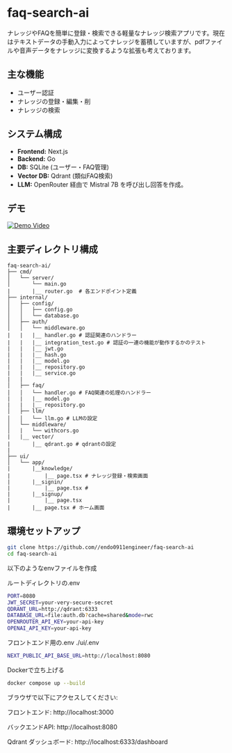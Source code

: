 # faq-search-ai

ナレッジやFAQを簡単に登録・検索できる軽量なナレッジ検索アプリです。現在はテキストデータの手動入力によってナレッジを蓄積していますが、pdfファイルや音声データをナレッジに変換するような拡張も考えております。

## 主な機能
- ユーザー認証
- ナレッジの登録・編集・削
- ナレッジの検索

## システム構成
- **Frontend:** Next.js
- **Backend:** Go 
- **DB:** SQLite (ユーザー・FAQ管理)
- **Vector DB:** Qdrant (類似FAQ検索)
- **LLM:** OpenRouter 経由で Mistral 7B を呼び出し回答を作成。

## デモ
[![Demo Video](https://img.youtube.com/vi/17-H9nIBfpU/hqdefault.jpg)](https://www.youtube.com/watch?v=17-H9nIBfpU)

## 主要ディレクトリ構成
```text
faq-search-ai/
├── cmd/
│   └── server/           
│       └── main.go
|       |__ router.go  # 各エンドポイント定義
├── internal/
│   ├── config/             
│   │   ├── config.go
│   │   └── database.go
│   ├── auth/            
│   │   └── middleware.go
|   |   |__ handler.go # 認証関連のハンドラー
|   |   |__ integration_test.go # 認証の一連の機能が動作するかのテスト 
|   |   |__ jwt.go
|   |   |__ hash.go
|   |   |__ model.go
|   |   |__ repository.go
|   |   |__ service.go
|   |  
│   ├── faq/      
│   │   └── handler.go # FAQ関連の処理のハンドラー
|   |   |__ model.go
|   |   |__ repository.go
│   ├── llm/            
│   │   └── llm.go # LLMの設定
│   └── middleware/           
│   |   └── withcors.go
|   |__ vector/
|       |__ qdrant.go # qdrantの設定
|
├── ui/                   
│   └── app/
|       |__knowledge/
|           |__ page.tsx # ナレッジ登録・検索画面
|       |__signin/
|           |__ page.tsx # 
|       |__signup/
|           |__ page.tsx
|       |__ page.tsx # ホーム画面
```

## 環境セットアップ
``` bash
git clone https://github.com//endo0911engineer/faq-search-ai
cd faq-search-ai
```
以下のようなenvファイルを作成

ルートディレクトリの.env
``` bash
PORT=8080
JWT_SECRET=your-very-secure-secret
QDRANT_URL=http://qdrant:6333
DATABASE_URL=file:auth.db?cache=shared&mode=rwc
OPENROUTER_API_KEY=your-api-key
OPENAI_API_KEY=your-api-key
```
フロントエンド用の.env 
./ui/.env
```bash
NEXT_PUBLIC_API_BASE_URL=http://localhost:8080
```

Dockerで立ち上げる
```bash
docker compose up --build
```
ブラウザで以下にアクセスしてください:

フロントエンド: http://localhost:3000

バックエンドAPI: http://localhost:8080

Qdrant ダッシュボード: http://localhost:6333/dashboard




